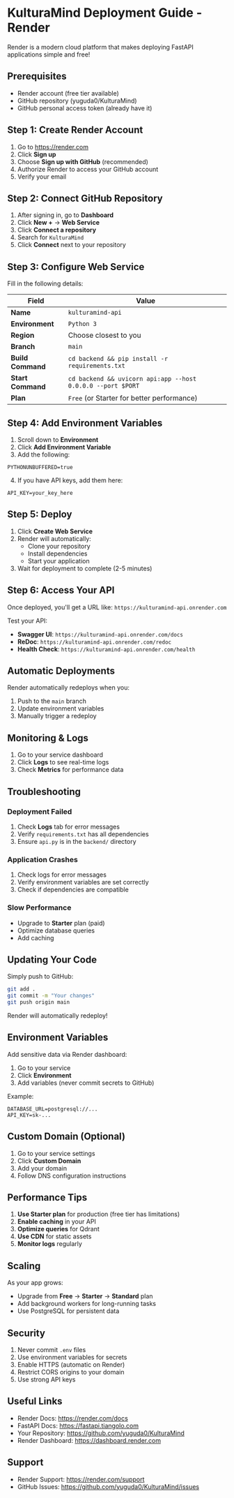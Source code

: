 # KulturaMind Deployment Guide - Render

Render is a modern cloud platform that makes deploying FastAPI applications simple and free!

## Prerequisites
- Render account (free tier available)
- GitHub repository (yuguda0/KulturaMind)
- GitHub personal access token (already have it)

## Step 1: Create Render Account

1. Go to https://render.com
2. Click **Sign up**
3. Choose **Sign up with GitHub** (recommended)
4. Authorize Render to access your GitHub account
5. Verify your email

## Step 2: Connect GitHub Repository

1. After signing in, go to **Dashboard**
2. Click **New +** → **Web Service**
3. Click **Connect a repository**
4. Search for `KulturaMind`
5. Click **Connect** next to your repository

## Step 3: Configure Web Service

Fill in the following details:

| Field | Value |
|-------|-------|
| **Name** | `kulturamind-api` |
| **Environment** | `Python 3` |
| **Region** | Choose closest to you |
| **Branch** | `main` |
| **Build Command** | `cd backend && pip install -r requirements.txt` |
| **Start Command** | `cd backend && uvicorn api:app --host 0.0.0.0 --port $PORT` |
| **Plan** | `Free` (or Starter for better performance) |

## Step 4: Add Environment Variables

1. Scroll down to **Environment**
2. Click **Add Environment Variable**
3. Add the following:

```
PYTHONUNBUFFERED=true
```

4. If you have API keys, add them here:
```
API_KEY=your_key_here
```

## Step 5: Deploy

1. Click **Create Web Service**
2. Render will automatically:
   - Clone your repository
   - Install dependencies
   - Start your application
3. Wait for deployment to complete (2-5 minutes)

## Step 6: Access Your API

Once deployed, you'll get a URL like: `https://kulturamind-api.onrender.com`

Test your API:
- **Swagger UI**: `https://kulturamind-api.onrender.com/docs`
- **ReDoc**: `https://kulturamind-api.onrender.com/redoc`
- **Health Check**: `https://kulturamind-api.onrender.com/health`

## Automatic Deployments

Render automatically redeploys when you:
1. Push to the `main` branch
2. Update environment variables
3. Manually trigger a redeploy

## Monitoring & Logs

1. Go to your service dashboard
2. Click **Logs** to see real-time logs
3. Check **Metrics** for performance data

## Troubleshooting

### Deployment Failed
1. Check **Logs** tab for error messages
2. Verify `requirements.txt` has all dependencies
3. Ensure `api.py` is in the `backend/` directory

### Application Crashes
1. Check logs for error messages
2. Verify environment variables are set correctly
3. Check if dependencies are compatible

### Slow Performance
- Upgrade to **Starter** plan (paid)
- Optimize database queries
- Add caching

## Updating Your Code

Simply push to GitHub:
```bash
git add .
git commit -m "Your changes"
git push origin main
```

Render will automatically redeploy!

## Environment Variables

Add sensitive data via Render dashboard:

1. Go to your service
2. Click **Environment**
3. Add variables (never commit secrets to GitHub)

Example:
```
DATABASE_URL=postgresql://...
API_KEY=sk-...
```

## Custom Domain (Optional)

1. Go to your service settings
2. Click **Custom Domain**
3. Add your domain
4. Follow DNS configuration instructions

## Performance Tips

1. **Use Starter plan** for production (free tier has limitations)
2. **Enable caching** in your API
3. **Optimize queries** for Qdrant
4. **Use CDN** for static assets
5. **Monitor logs** regularly

## Scaling

As your app grows:
- Upgrade from **Free** → **Starter** → **Standard** plan
- Add background workers for long-running tasks
- Use PostgreSQL for persistent data

## Security

1. Never commit `.env` files
2. Use environment variables for secrets
3. Enable HTTPS (automatic on Render)
4. Restrict CORS origins to your domain
5. Use strong API keys

## Useful Links

- Render Docs: https://render.com/docs
- FastAPI Docs: https://fastapi.tiangolo.com
- Your Repository: https://github.com/yuguda0/KulturaMind
- Render Dashboard: https://dashboard.render.com

## Support

- Render Support: https://render.com/support
- GitHub Issues: https://github.com/yuguda0/KulturaMind/issues

